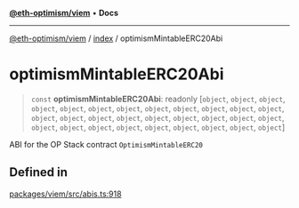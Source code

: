 [**@eth-optimism/viem**](../../README.md) • **Docs**

***

[@eth-optimism/viem](../../README.md) / [index](../README.md) / optimismMintableERC20Abi

# optimismMintableERC20Abi

> `const` **optimismMintableERC20Abi**: readonly [`object`, `object`, `object`, `object`, `object`, `object`, `object`, `object`, `object`, `object`, `object`, `object`, `object`, `object`, `object`, `object`, `object`, `object`, `object`, `object`, `object`, `object`, `object`, `object`, `object`, `object`, `object`, `object`, `object`, `object`]

ABI for the OP Stack contract `OptimismMintableERC20`

## Defined in

[packages/viem/src/abis.ts:918](https://github.com/ethereum-optimism/ecosystem/blob/11bb27f871c202b93ad6dc93c86c82f0c754075f/packages/viem/src/abis.ts#L918)

